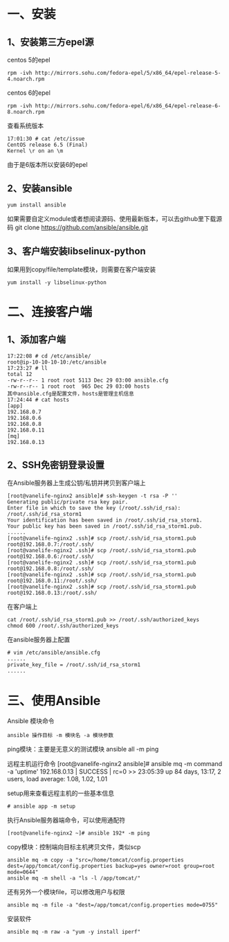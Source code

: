 # 一、安装 #
## 1、安装第三方epel源 ##
centos 5的epel

    rpm -ivh http://mirrors.sohu.com/fedora-epel/5/x86_64/epel-release-5-4.noarch.rpm

centos 6的epel

	rpm -ivh http://mirrors.sohu.com/fedora-epel/6/x86_64/epel-release-6-8.noarch.rpm

查看系统版本

    17:01:30 # cat /etc/issue
    CentOS release 6.5 (Final)
    Kernel \r on an \m

由于是6版本所以安装6的epel

## 2、安装ansible ##
    yum install ansible

如果需要自定义module或者想阅读源码、使用最新版本，可以去github里下载源码
	git clone https://github.com/ansible/ansible.git

## 3、客户端安装libselinux-python ##
如果用到copy/file/template模块，则需要在客户端安装

	yum install -y libselinux-python

# 二、连接客户端 #
## 1、添加客户端 ##
    17:22:08 # cd /etc/ansible/
    root@ip-10-10-10-10:/etc/ansible
    17:23:27 # ll
    total 12
    -rw-r--r-- 1 root root 5113 Dec 29 03:00 ansible.cfg
    -rw-r--r-- 1 root root  965 Dec 29 03:00 hosts
    其中ansible.cfg是配置文件，hosts是管理主机信息
    17:24:44 # cat hosts
    [app]
    192.168.0.7
    192.168.0.6
    192.168.0.8
    192.168.0.11    
    [mq]
    192.168.0.13
## 2、SSH免密钥登录设置 ##
在Ansible服务器上生成公钥/私钥并拷贝到客户端上

    [root@vanelife-nginx2 ansible]# ssh-keygen -t rsa -P ''
    Generating public/private rsa key pair.
    Enter file in which to save the key (/root/.ssh/id_rsa): /root/.ssh/id_rsa_storm1
    Your identification has been saved in /root/.ssh/id_rsa_storm1.
    Your public key has been saved in /root/.ssh/id_rsa_storm1.pub.
	......
	[root@vanelife-nginx2 .ssh]# scp /root/.ssh/id_rsa_storm1.pub root@192.168.0.7:/root/.ssh/
    [root@vanelife-nginx2 .ssh]# scp /root/.ssh/id_rsa_storm1.pub root@192.168.0.6:/root/.ssh/
    [root@vanelife-nginx2 .ssh]# scp /root/.ssh/id_rsa_storm1.pub root@192.168.0.8:/root/.ssh/
    [root@vanelife-nginx2 .ssh]# scp /root/.ssh/id_rsa_storm1.pub root@192.168.0.11:/root/.ssh/
    [root@vanelife-nginx2 .ssh]# scp /root/.ssh/id_rsa_storm1.pub root@192.168.0.13:/root/.ssh/

在客户端上

    cat /root/.ssh/id_rsa_storm1.pub >> /root/.ssh/authorized_keys
    chmod 600 /root/.ssh/authorized_keys

在ansible服务器上配置

    # vim /etc/ansible/ansible.cfg
    ......
    private_key_file = /root/.ssh/id_rsa_storm1
    ......

# 三、使用Ansible #
Ansible 模块命令

	ansible 操作目标 -m 模块名 -a 模块参数

ping模块：主要是无意义的测试模块
    ansible all -m ping

远程主机运行命令
	[root@vanelife-nginx2 ansible]# ansible mq -m command -a 'uptime'
    192.168.0.13 | SUCCESS | rc=0 >>
    23:05:39 up 84 days, 13:17,  2 users,  load average: 1.08, 1.02, 1.01

setup用来查看远程主机的一些基本信息

	# ansible app -m setup

执行Ansible服务器端命令，可以使用通配符

	[root@vanelife-nginx2 ~]# ansible 192* -m ping

copy模块：控制端向目标主机拷贝文件，类似scp

    ansible mq -m copy -a "src=/home/tomcat/config.properties dest=/app/tomcat/config.properties backup=yes owner=root group=root mode=0644"
	ansible mq -m shell -a "ls -l /app/tomcat/"

还有另外一个模块file，可以修改用户与权限

    ansible mq -m file -a "dest=/app/tomcat/config.properties mode=0755"

安装软件

    ansible mq -m raw -a "yum -y install iperf"